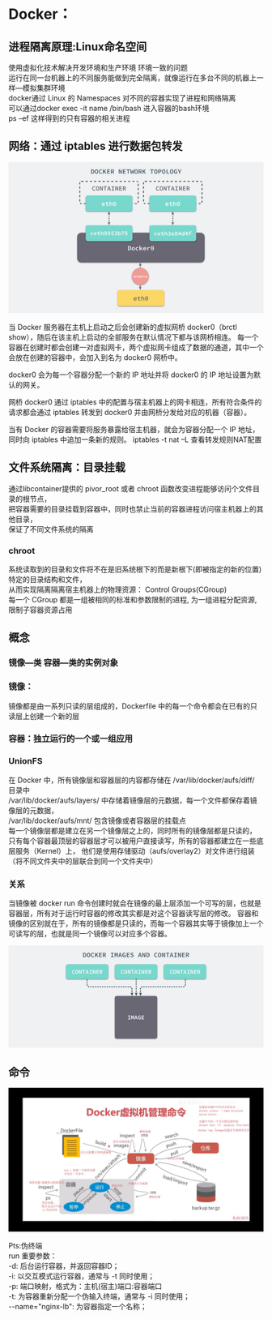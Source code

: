 # Docker：

## 进程隔离原理:Linux命名空间
使用虚拟化技术解决开发环境和生产环境 环境一致的问题  
运行在同一台机器上的不同服务能做到完全隔离，就像运行在多台不同的机器上一样—模拟集群环境  
docker通过 Linux 的 Namespaces 对不同的容器实现了进程和网络隔离  
可以通过docker exec -it name /bin/bash 进入容器的bash环境  
ps –ef  这样得到的只有容器的相关进程  
## 网络：通过 iptables 进行数据包转发 
![xxx.jpg](https://github.com/yuanlongzeng/my-summary/blob/master/img/docker网络.jpg )

当 Docker 服务器在主机上启动之后会创建新的虚拟网桥 docker0（brctl show），随后在该主机上启动的全部服务在默认情况下都与该网桥相连。
每一个容器在创建时都会创建一对虚拟网卡，两个虚拟网卡组成了数据的通道，其中一个会放在创建的容器中，会加入到名为 docker0 网桥中。

docker0 会为每一个容器分配一个新的 IP 地址并将 docker0 的 IP 地址设置为默认的网关。

网桥 docker0 通过 iptables 中的配置与宿主机器上的网卡相连，所有符合条件的请求都会通过 iptables 转发到 docker0 并由网桥分发给对应的机器（容器）。

当有 Docker 的容器需要将服务暴露给宿主机器，就会为容器分配一个 IP 地址，同时向 iptables 中追加一条新的规则。
iptables -t nat –L 查看转发规则NAT配置 

## 文件系统隔离：目录挂载
通过libcontainer提供的 pivor_root 或者 chroot 函数改变进程能够访问个文件目录的根节点，  
把容器需要的目录挂载到容器中，同时也禁止当前的容器进程访问宿主机器上的其他目录，  
保证了不同文件系统的隔离
### chroot
系统读取到的目录和文件将不在是旧系统根下的而是新根下(即被指定的新的位置) 特定的目录结构和文件，  
从而实现隔离隔离宿主机器上的物理资源： Control Groups(CGroup)  
每一个 CGroup 都是一组被相同的标准和参数限制的进程, 为一组进程分配资源,限制子容器资源占用
## 概念
### 镜像—类   容器—类的实例对象
### 镜像：
镜像都是由一系列只读的层组成的，Dockerfile 中的每一个命令都会在已有的只读层上创建一个新的层
### 容器：独立运行的一个或一组应用
### UnionFS
在 Docker 中，所有镜像层和容器层的内容都存储在 /var/lib/docker/aufs/diff/ 目录中  
/var/lib/docker/aufs/layers/ 中存储着镜像层的元数据，每一个文件都保存着镜像层的元数据，  
/var/lib/docker/aufs/mnt/ 包含镜像或者容器层的挂载点  
每一个镜像层都是建立在另一个镜像层之上的，同时所有的镜像层都是只读的，
只有每个容器最顶层的容器层才可以被用户直接读写，所有的容器都建立在一些底层服务（Kernel）上，
他们是使用存储驱动（aufs/overlay2）对文件进行组装（将不同文件夹中的层联合到同一个文件夹中）
### 关系
当镜像被 docker run 命令创建时就会在镜像的最上层添加一个可写的层，也就是容器层，所有对于运行时容器的修改其实都是对这个容器读写层的修改。
容器和镜像的区别就在于，所有的镜像都是只读的，而每一个容器其实等于镜像加上一个可读写的层，也就是同一个镜像可以对应多个容器。

![xxx.jpg](https://github.com/yuanlongzeng/my-summary/blob/master/img/Docker镜像与容器关系图.jpg )

## 命令
 
![xxx.jpg](https://github.com/yuanlongzeng/my-summary/blob/master/img/Docker命令.jpg)

Pts:伪终端  
run 重要参数：  
-d: 后台运行容器，并返回容器ID；  
-i: 以交互模式运行容器，通常与 -t 同时使用；  
-p: 端口映射，格式为：主机(宿主)端口:容器端口  
-t: 为容器重新分配一个伪输入终端，通常与 -i 同时使用；  
--name="nginx-lb": 为容器指定一个名称；  
